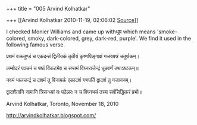 +++
title = "005 Arvind Kolhatkar"

+++
[[Arvind Kolhatkar	2010-11-19, 02:06:02 [Source](https://groups.google.com/g/samskrita/c/C8UHLtfGZ-A)]]



I checked Monier Williams and came up withधूम्र which means 'smoke-colored, smoky, dark-colored, grey, dark-red, purple'. We find it used in the following famous verse.

  

प्रथमं वक्रतुण्डं च एकदन्तं द्वितीयकं तृतीयं कृष्णपिङ्गाक्षं गजवक्त्रं चतुर्थकम्।

लम्बोदरं पञ्चमं च षष्ठं विकटमेव च सप्तमं विघ्नराजेन्द्रं धूम्रवर्णं तथाऽष्टकम्॥

नवमं भालचन्द्रं च दशमं तु विनायकं एकादशं गणपतिं द्वादशं तु गजाननम्।

द्वादशैतानि नामानि त्रिसन्ध्यां यः पठेन्नरः न च विघ्नभयं तस्य सर्वसिद्धिकरं प्रभो॥

  

Arvind Kolhatkar, Toronto, November 18, 2010

<http://arvindkolhatkar.blogspot.com/>

